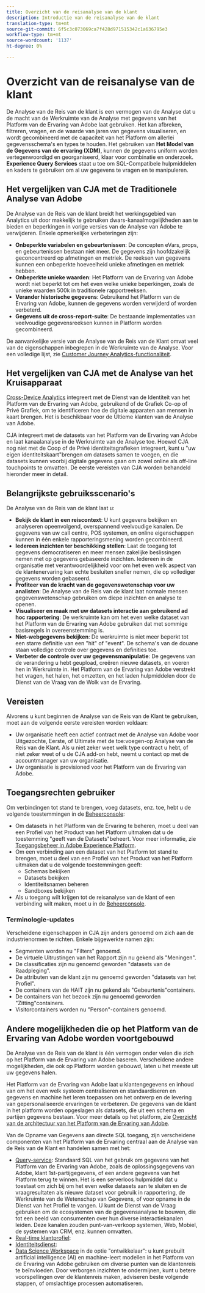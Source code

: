 ```yaml
---
title: Overzicht van de reisanalyse van de klant
description: Introductie van de reisanalyse van de klant
translation-type: tm+mt
source-git-commit: 6f5c3c073069ca7f428d971515342c1a636795e3
workflow-type: tm+mt
source-wordcount: '1137'
ht-degree: 0%

---
```



# Overzicht van de reisanalyse van de klant

De Analyse van de Reis van de klant is een vermogen van de Analyse dat u de macht van de Werkruimte van de Analyse met gegevens van het Platform van de Ervaring van Adobe laat gebruiken. Het kan afbreken, filtreren, vragen, en de waarde van jaren van gegevens visualiseren, en wordt gecombineerd met de capaciteit van het Platform om allerlei gegevensschema&#39;s en types te houden. Het gebruiken van **Het Model van de Gegevens van de ervaring (XDM)**, kunnen de gegevens uniform worden vertegenwoordigd en georganiseerd, klaar voor combinatie en onderzoek. **Experience Query Services** staat u toe om SQL-Compatibele hulpmiddelen en kaders te gebruiken om al uw gegevens te vragen en te manipuleren.

## Het vergelijken van CJA met de Traditionele Analyse van Adobe

De Analyse van de Reis van de klant breidt het werkingsgebied van Analytics uit door makkelijk te gebruiken dwars-kanaalmogelijkheden aan te bieden en beperkingen in vorige versies van de Analyse van Adobe te verwijderen. Enkele opmerkelijke verbeteringen zijn:

* **Onbeperkte variabelen en gebeurtenissen**: De concepten eVars, props, en gebeurtenissen bestaan niet meer. De gegevens zijn hoofdzakelijk geconcentreerd op afmetingen en metriek. De reeksen van gegevens kunnen een onbeperkte hoeveelheid unieke afmetingen en metriek hebben.
* **Onbeperkte unieke waarden**: Het Platform van de Ervaring van Adobe wordt niet beperkt tot om het even welke unieke beperkingen, zoals de unieke waarden 500k in traditionele rapportreeksen.
* **Verander historische gegevens**: Gebruikend het Platform van de Ervaring van Adobe, kunnen de gegevens worden verwijderd of worden verbeterd.
* **Gegevens uit de cross-report-suite**: De bestaande implementaties van veelvoudige gegevensreeksen kunnen in Platform worden gecombineerd.

De aanvankelijke versie van de Analyse van de Reis van de Klant omvat veel van de eigenschappen inbegrepen in de Werkruimte van de Analyse. Voor een volledige lijst, zie [Customer Journey Analytics-functionaliteit](cja-aa.md).

## Het vergelijken van CJA met de Analyse van het Kruisapparaat

[Cross-Device Analytics](https://docs.adobe.com/content/help/en/analytics/components/cda/cda-home.html) integreert met de Dienst van de Identiteit van het Platform van de Ervaring van Adobe, gebruikend of de Grafiek Co-op of Privé Grafiek, om te identificeren hoe de digitale apparaten aan mensen in kaart brengen. Het is beschikbaar voor de Ultieme klanten van de Analyse van Adobe.

CJA integreert met de datasets van het Platform van de Ervaring van Adobe en laat kanaalanalyse in de Werkruimte van de Analyse toe. Hoewel CJA nog niet met de Coop of de Privé identiteitsgrafieken integreert, kunt u &quot;uw eigen identiteitskaart&quot;brengen om datasets samen te voegen, en die datasets kunnen voorbij digitale gegevens gaan om zowel online als off-line touchpoints te omvatten. De eerste vereisten van CJA worden behandeld hieronder meer in detail.

## Belangrijkste gebruiksscenario&#39;s

De Analyse van de Reis van de klant laat u:

* **Bekijk de klant in een reiscontext**: U kunt gegevens bekijken en analyseren opeenvolgend, overspannend veelvoudige kanalen. De gegevens van uw call centre, POS systemen, en online eigenschappen kunnen in één enkele rapporteringsmening worden gecombineerd.
* **Iedereen inzichten ter beschikking stellen**: Laat de toegang tot gegevens democratiseren en meer mensen zakelijke beslissingen nemen met op gegevens gebaseerde inzichten. Iedereen in de organisatie met verantwoordelijkheid voor om het even welk aspect van de klantenervaring kan echte besluiten sneller nemen, die op vollediger gegevens worden gebaseerd.
* **Profiteer van de kracht van de gegevenswetenschap voor uw analisten**: De Analyse van de Reis van de klant laat normale mensen gegevenswetenschap gebruiken om diepe inzichten en analyse te openen.
* **Visualiseer en maak met uw datasets interactie aan gebruikend ad hoc rapportering**: De werkruimte kan om het even welke dataset van het Platform van de Ervaring van Adobe gebruiken dat met sommige basisregels in overeenstemming is.
* **Niet-webgegevens bekijken**: De werkruimte is niet meer beperkt tot een starre definitie van een &quot;hit&quot; of &quot;event&quot;. De schema&#39;s van de douane staan volledige controle over gegevens en definities toe.
* **Verbeter de controle over uw gegevensmanipulatie**: De gegevens van de verandering u hebt geupload, creëren nieuwe datasets, en voeren hen in Werkruimte in. Het Platform van de Ervaring van Adobe verstrekt het vragen, het halen, het omzetten, en het laden hulpmiddelen door de Dienst van de Vraag van de Wolk van de Ervaring.

## Vereisten

Alvorens u kunt beginnen de Analyse van de Reis van de Klant te gebruiken, moet aan de volgende eerste vereisten worden voldaan:

* Uw organisatie heeft een actief contract met de Analyse van Adobe voor Uitgezochte, Eerste, of Ultimate met de toe:voegen-op Analyse van de Reis van de Klant. Als u niet zeker weet welk type contract u hebt, of niet zeker weet of u de CJA add-on hebt, neemt u contact op met de accountmanager van uw organisatie.
* Uw organisatie is provisioned voor het Platform van de Ervaring van Adobe.

## Toegangsrechten gebruiker

Om verbindingen tot stand te brengen, voeg datasets, enz. toe, hebt u de volgende toestemmingen in de [Beheerconsole](https://adminconsole.adobe.com/enterprise/):

* Om datasets in het Platform van de Ervaring te beheren, moet u deel van een Profiel van het Product van het Platform uitmaken dat u de toestemming &quot;geeft van de Datasets&quot;beheert. Voor meer informatie, zie [Toegangsbeheer in Adobe Experience Platform](https://www.adobe.io/apis/experienceplatform/home/permissions-and-sandboxes/permissions-and-sandboxes.html#!api-specification/markdown/narrative/technical_overview/access-control/access-control-overview.md).
* Om een verbinding aan een dataset van het Platform tot stand te brengen, moet u deel van een Profiel van het Product van het Platform uitmaken dat u de volgende toestemmingen geeft:
   * Schemas bekijken
   * Datasets bekijken
   * Identiteitsnamen beheren
   * Sandboxes bekijken
* Als u toegang wilt krijgen tot de reisanalyse van de klant of een verbinding wilt maken, moet u in de [Beheerconsole](https://adminconsole.adobe.com/enterprise/).

### Terminologie-updates

Verscheidene eigenschappen in CJA zijn anders genoemd om zich aan de industrienormen te richten. Enkele bijgewerkte namen zijn:

* Segmenten worden nu &quot;Filters&quot; genoemd.
* De virtuele Uitrustingen van het Rapport zijn nu gekend als &quot;Meningen&quot;.
* De classificaties zijn nu genoemd geworden &quot;datasets van de Raadpleging&quot;.
* De attributen van de klant zijn nu genoemd geworden &quot;datasets van het Profiel&quot;.
* De containers van de HAIT zijn nu gekend als &quot;Gebeurtenis&quot;containers.
* De containers van het bezoek zijn nu genoemd geworden &quot;Zitting&quot;containers.
* Visitorcontainers worden nu &quot;Person&quot;-containers genoemd.

## Andere mogelijkheden die op het Platform van de Ervaring van Adobe worden voortgebouwd

De Analyse van de Reis van de klant is één vermogen onder velen die zich op het Platform van de Ervaring van Adobe baseren. Verscheidene andere mogelijkheden, die ook op Platform worden gebouwd, laten u het meeste uit uw gegevens halen.

Het Platform van de Ervaring van Adobe laat u klantengegevens en inhoud van om het even welk systeem centraliseren en standaardiseren en gegevens en machine het leren toepassen om het ontwerp en de levering van gepersonaliseerde ervaringen te verbeteren. De gegevens van de klant in het platform worden opgeslagen als datasets, die uit een schema en partijen gegevens bestaan. Voor meer details op het platform, zie [Overzicht van de architectuur van het Platform van de Ervaring van Adobe](https://www.adobe.io/apis/experienceplatform/home/overview.html).

Van de Opname van Gegevens aan directe SQL toegang, zijn verscheidene componenten van het Platform van de Ervaring centraal aan de Analyse van de Reis van de Klant en handelen samen met het:

* [Query-service](https://www.adobe.io/apis/experienceplatform/home/query-service/sql-reference.html): Standaard SQL van het gebruik om gegevens van het Platform van de Ervaring van Adobe, zoals de oplossingsgegevens van Adobe, klant 1st-partijgegevens, of een andere gegevens van het Platform terug te winnen. Het is een serverloos hulpmiddel dat u toestaat om zich bij om het even welke datasets aan te sluiten en de vraagresultaten als nieuwe dataset voor gebruik in rapportering, de Werkruimte van de Wetenschap van Gegevens, of voor opname in de Dienst van het Profiel te vangen. U kunt de Dienst van de Vraag gebruiken om de ecosystemen van de gegevensanalyse te bouwen, die tot een beeld van consumenten over hun diverse interactiekanalen leiden. Deze kanalen zouden punt-van-verkoop systemen, Web, Mobiel, de systemen van CRM, enz. kunnen omvatten.
* [Real-time klantprofiel](https://www.adobe.io/apis/experienceplatform/home/profile-identity-segmentation/profile-identity-segmentation-services.html#!api-specification/markdown/narrative/technical_overview/unified_profile_architectural_overview/unified_profile_architectural_overview.md):
* [Identiteitsdienst](https://www.adobe.io/apis/experienceplatform/home/profile-identity-segmentation/profile-identity-segmentation-services.html#!api-specification/markdown/narrative/technical_overview/identity_services_architectural_overview/identity_services_architectural_overview.md):
* [Data Science Workspace](https://www.adobe.io/apis/experienceplatform/home/data-science-workspace.html) in de optie &quot;ontwikkelaar&quot;: u kunt prebuilt artificial intelligence (AI) en machine-leert modellen in het Platform van de Ervaring van Adobe gebruiken om diverse punten van de klantenreis te beïnvloeden. Door verborgen inzichten te ondermijnen, kunt u betere voorspellingen over de klantenreis maken, adviseren beste volgende stappen, of omslachtige processen automatiseren.

